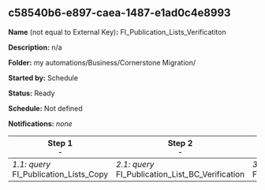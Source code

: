 ## c58540b6-e897-caea-1487-e1ad0c4e8993

**Name** (not equal to External Key)**:** FI_Publication_Lists_Verificatiton

**Description:** n/a

**Folder:** my automations/Business/Cornerstone Migration/

**Started by:** Schedule

**Status:** Ready

**Schedule:** Not defined

**Notifications:** _none_


| Step 1<br>_<small>-</small>_ | Step 2<br>_<small>-</small>_ | Step 3<br>_<small>-</small>_ | Step 4<br>_<small>-</small>_ |
| --- | --- | --- | --- |
| _1.1: query_<br>FI_Publication_Lists_Copy | _2.1: query_<br>FI_Publication_List_BC_Verification | _3.1: query_<br>FI_Publication_List_UC_Verification | _4.1: query_<br>FI_Publication_List_EC_Verification |
